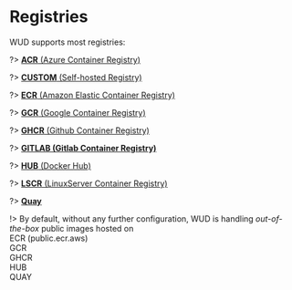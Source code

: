 # Registries

WUD supports most registries:

?> [**ACR** (Azure Container Registry)](configuration/registries/acr/)

?> [**CUSTOM** (Self-hosted Registry)](configuration/registries/custom/)

?> [**ECR** (Amazon Elastic Container Registry)](configuration/registries/ecr/)

?> [**GCR** (Google Container Registry)](configuration/registries/gcr/)

?> [**GHCR** (Github Container Registry)](configuration/registries/ghcr/)

?> [**GITLAB (Gitlab Container Registry)**](configuration/registries/gitlab/)

?> [**HUB** (Docker Hub)](configuration/registries/hub/)

?> [**LSCR** (LinuxServer Container Registry)](configuration/registries/lscr/)

?> [**Quay**](configuration/registries/quay/)

!> By default, without any further configuration, WUD is handling _out-of-the-box_ public images hosted on \
ECR (public.ecr.aws) \
GCR \
GHCR \
HUB \
QUAY
